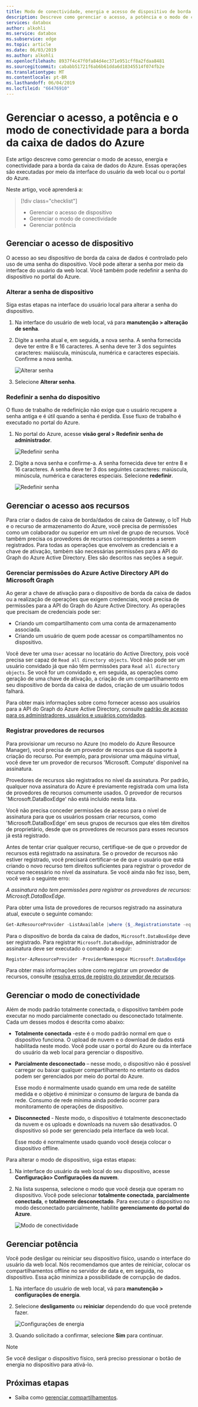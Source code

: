 ```yaml
---
title: Modo de conectividade, energia e acesso de dispositivo de borda da caixa de dados do Azure | Microsoft Docs
description: Descreve como gerenciar o acesso, a potência e o modo de conectividade para o dispositivo de borda de caixa de dados do Azure que ajuda a transferir dados para o Azure
services: databox
author: alkohli
ms.service: databox
ms.subservice: edge
ms.topic: article
ms.date: 06/03/2019
ms.author: alkohli
ms.openlocfilehash: 8937f4c47f0fa84d4ec371e951cff8a2fdaa8481
ms.sourcegitcommit: cababb51721f6ab6b61dda6d18345514f074fb2e
ms.translationtype: MT
ms.contentlocale: pt-BR
ms.lasthandoff: 06/04/2019
ms.locfileid: "66476910"
---
```

# <a name="manage-access-power-and-connectivity-mode-for-your-azure-data-box-edge"></a>Gerenciar o acesso, a potência e o modo de conectividade para a borda da caixa de dados do Azure

Este artigo descreve como gerenciar o modo de acesso, energia e conectividade para a borda da caixa de dados do Azure. Essas operações são executadas por meio da interface do usuário da web local ou o portal do Azure.

Neste artigo, você aprenderá a:

> [!div class="checklist"]
> * Gerenciar o acesso de dispositivo
> * Gerenciar o modo de conectividade
> * Gerenciar potência


## <a name="manage-device-access"></a>Gerenciar o acesso de dispositivo

O acesso ao seu dispositivo de borda da caixa de dados é controlado pelo uso de uma senha do dispositivo. Você pode alterar a senha por meio da interface do usuário da web local. Você também pode redefinir a senha do dispositivo no portal do Azure.

### <a name="change-device-password"></a>Alterar a senha de dispositivo

Siga estas etapas na interface do usuário local para alterar a senha do dispositivo.

1. Na interface do usuário de web local, vá para **manutenção > alteração de senha**.
2. Digite a senha atual e, em seguida, a nova senha. A senha fornecida deve ter entre 8 e 16 caracteres. A senha deve ter 3 dos seguintes caracteres: maiúscula, minúscula, numérica e caracteres especiais. Confirme a nova senha.

    ![Alterar senha](media/data-box-edge-manage-access-power-connectivity-mode/change-password-1.png)

3. Selecione **Alterar senha**.
 
### <a name="reset-device-password"></a>Redefinir a senha do dispositivo

O fluxo de trabalho de redefinição não exige que o usuário recupere a senha antiga e é útil quando a senha é perdida. Esse fluxo de trabalho é executado no portal do Azure.

1. No portal do Azure, acesse **visão geral > Redefinir senha de administrador**.

    ![Redefinir senha](media/data-box-edge-manage-access-power-connectivity-mode/reset-password-1.png)


2. Digite a nova senha e confirme-a. A senha fornecida deve ter entre 8 e 16 caracteres. A senha deve ter 3 dos seguintes caracteres: maiúscula, minúscula, numérica e caracteres especiais. Selecione **redefinir**.

    ![Redefinir senha](media/data-box-edge-manage-access-power-connectivity-mode/reset-password-2.png)

## <a name="manage-resource-access"></a>Gerenciar o acesso aos recursos

Para criar o dados de caixa de borda/dados de caixa de Gateway, o IoT Hub e o recurso de armazenamento do Azure, você precisa de permissões como um colaborador ou superior em um nível de grupo de recursos. Você também precisa os provedores de recursos correspondentes a serem registrados. Para todas as operações que envolvem as credenciais e a chave de ativação, também são necessárias permissões para a API do Graph do Azure Active Directory. Eles são descritos nas seções a seguir.

### <a name="manage-microsoft-azure-active-directory-graph-api-permissions"></a>Gerenciar permissões do Azure Active Directory API do Microsoft Graph

Ao gerar a chave de ativação para o dispositivo de borda da caixa de dados ou a realização de operações que exigem credenciais, você precisa de permissões para a API do Graph do Azure Active Directory. As operações que precisam de credenciais pode ser:

-  Criando um compartilhamento com uma conta de armazenamento associada.
-  Criando um usuário de quem pode acessar os compartilhamentos no dispositivo.

Você deve ter uma `User` acessar no locatário do Active Directory, pois você precisa ser capaz de `Read all directory objects`. Você não pode ser um usuário convidado já que não têm permissões para `Read all directory objects`. Se você for um convidado e, em seguida, as operações como geração de uma chave de ativação, a criação de um compartilhamento em seu dispositivo de borda da caixa de dados, criação de um usuário todos falhará.

Para obter mais informações sobre como fornecer acesso aos usuários para a API do Graph do Azure Active Directory, consulte [padrão de acesso para os administradores, usuários e usuários convidados](https://docs.microsoft.com/previous-versions/azure/ad/graph/howto/azure-ad-graph-api-permission-scopes#default-access-for-administrators-users-and-guest-users-).

### <a name="register-resource-providers"></a>Registrar provedores de recursos

Para provisionar um recurso no Azure (no modelo do Azure Resource Manager), você precisa de um provedor de recursos que dá suporte à criação do recurso. Por exemplo, para provisionar uma máquina virtual, você deve ter um provedor de recursos 'Microsoft. Compute' disponível na assinatura.
 
Provedores de recursos são registrados no nível da assinatura. Por padrão, qualquer nova assinatura do Azure é previamente registrada com uma lista de provedores de recursos comumente usados. O provedor de recursos 'Microsoft.DataBoxEdge' não está incluído nesta lista.

Você não precisa conceder permissões de acesso para o nível de assinatura para que os usuários possam criar recursos, como 'Microsoft.DataBoxEdge' em seus grupos de recursos que eles têm direitos de proprietário, desde que os provedores de recursos para esses recursos já está registrado.

Antes de tentar criar qualquer recurso, certifique-se de que o provedor de recursos está registrado na assinatura. Se o provedor de recursos não estiver registrado, você precisará certificar-se de que o usuário que está criando o novo recurso tem direitos suficientes para registrar o provedor de recurso necessário no nível da assinatura. Se você ainda não fez isso, bem, você verá o seguinte erro:

*A assinatura <Subscription name> não tem permissões para registrar os provedores de recursos: Microsoft.DataBoxEdge.*


Para obter uma lista de provedores de recursos registrado na assinatura atual, execute o seguinte comando:

```PowerShell
Get-AzResourceProvider -ListAvailable |where {$_.Registrationstate -eq "Registered"}
```

Para o dispositivo de borda da caixa de dados, `Microsoft.DataBoxEdge` deve ser registrado. Para registrar `Microsoft.DataBoxEdge`, administrador de assinatura deve ser executado o comando a seguir:

```PowerShell
Register-AzResourceProvider -ProviderNamespace Microsoft.DataBoxEdge
```

Para obter mais informações sobre como registrar um provedor de recursos, consulte [resolva erros de registro do provedor de recursos](https://docs.microsoft.com/azure/azure-resource-manager/resource-manager-register-provider-errors).

## <a name="manage-connectivity-mode"></a>Gerenciar o modo de conectividade

Além de modo padrão totalmente conectada, o dispositivo também pode executar no modo parcialmente conectado ou desconectado totalmente. Cada um desses modos é descrita como abaixo:

- **Totalmente conectada** -este é o modo padrão normal em que o dispositivo funciona. O upload de nuvem e o download de dados está habilitada neste modo. Você pode usar o portal do Azure ou da interface do usuário da web local para gerenciar o dispositivo.

- **Parcialmente desconectado** – nesse modo, o dispositivo não é possível carregar ou baixar qualquer compartilhamento no entanto os dados podem ser gerenciados por meio do portal do Azure.

    Esse modo é normalmente usado quando em uma rede de satélite medida e o objetivo é minimizar o consumo de largura de banda da rede. Consumo de rede mínima ainda poderão ocorrer para monitoramento de operações de dispositivo.

- **Disconnected** - Neste modo, o dispositivo é totalmente desconectado da nuvem e os uploads e downloads na nuvem são desativados. O dispositivo só pode ser gerenciado pela interface da web local.

    Esse modo é normalmente usado quando você deseja colocar o dispositivo offline.

Para alterar o modo de dispositivo, siga estas etapas:

1. Na interface do usuário da web local do seu dispositivo, acesse **Configuração> Configurações da nuvem**.
2. Na lista suspensa, selecione o modo que você deseja que operam no dispositivo. Você pode selecionar **totalmente conectada**, **parcialmente conectada**, e **totalmente desconectado**. Para executar o dispositivo no modo desconectado parcialmente, habilite **gerenciamento do portal do Azure**.

    ![Modo de conectividade](media/data-box-edge-manage-access-power-connectivity-mode/connectivity-mode.png)
 
## <a name="manage-power"></a>Gerenciar potência

Você pode desligar ou reiniciar seu dispositivo físico, usando o interface do usuário da web local. Nós recomendamos que antes de reiniciar, colocar os compartilhamentos offline no servidor de data e, em seguida, no dispositivo. Essa ação minimiza a possibilidade de corrupção de dados.

1. Na interface do usuário de web local, vá para **manutenção > configurações de energia**.
2. Selecione **desligamento** ou **reiniciar** dependendo do que você pretende fazer.

    ![Configurações de energia](media/data-box-edge-manage-access-power-connectivity-mode/shut-down-restart-1.png)

3. Quando solicitado a confirmar, selecione **Sim** para continuar.

> [!NOTE]
> Se você desligar o dispositivo físico, será preciso pressionar o botão de energia no dispositivo para ativá-lo.

## <a name="next-steps"></a>Próximas etapas

- Saiba como [gerenciar compartilhamentos](data-box-edge-manage-shares.md).
